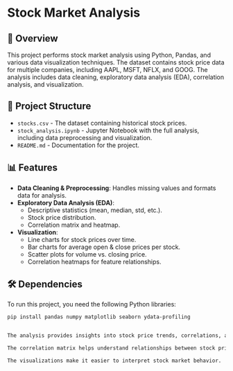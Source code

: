 # Stock Market Analysis

## 📌 Overview
This project performs stock market analysis using Python, Pandas, and various data visualization techniques. The dataset contains stock price data for multiple companies, including AAPL, MSFT, NFLX, and GOOG. The analysis includes data cleaning, exploratory data analysis (EDA), correlation analysis, and visualization.

## 📂 Project Structure
- `stocks.csv` - The dataset containing historical stock prices.
- `stock_analysis.ipynb` - Jupyter Notebook with the full analysis, including data preprocessing and visualization.
- `README.md` - Documentation for the project.

## 📊 Features
- **Data Cleaning & Preprocessing**: Handles missing values and formats data for analysis.
- **Exploratory Data Analysis (EDA)**:
  - Descriptive statistics (mean, median, std, etc.).
  - Stock price distribution.
  - Correlation matrix and heatmap.
- **Visualization**:
  - Line charts for stock prices over time.
  - Bar charts for average open & close prices per stock.
  - Scatter plots for volume vs. closing price.
  - Correlation heatmaps for feature relationships.

## 🛠 Dependencies
To run this project, you need the following Python libraries:
```bash
pip install pandas numpy matplotlib seaborn ydata-profiling


The analysis provides insights into stock price trends, correlations, and trading volumes.

The correlation matrix helps understand relationships between stock prices and trading volumes.

The visualizations make it easier to interpret stock market behavior.
